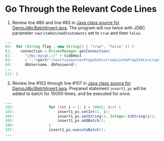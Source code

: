 # Go Through the Relevant Code Lines
1. Review line #80 and line #83 in [Java class source for DemoJdbcBatchInsert.java](https://github.com/pingcap/tidb-course-201-lab/blob/master/scripts/DemoJdbcBatchInsert.java). The program will run twice with JDBC parameter `rewriteBatchedStatements` set to `true` and then `false`. 

```java
...
80:  for (String flag : new String[] { "true", "false" }) {
81:    connection = DriverManager.getConnection(
82:      "jdbc:mysql://" + tidbHost
83:      + ":"+port+"/test?useServerPrepStmts=true&cachePrepStmts=true&rewriteBatchedStatements="+flag,
84:      dbUsername, dbPassword);
...
111: }
```

2. Review line #102 through line #107 in [Java class source for DemoJdbcBatchInsert.java](https://github.com/pingcap/tidb-course-201-lab/blob/master/scripts/DemoJdbcBatchInsert.java). Prepared statement `insert1_ps` will be added to batch for 10000 times, and be executed for once.
```java
...
102:                for (int i = 1; i < 10001; i++) {
103:                    insert1_ps.setInt(1, i);
104:                    insert1_ps.setString(2, Integer.toString(i));
105:                    insert1_ps.addBatch();
106:                }
107:                insert1_ps.executeBatch();
...
```

